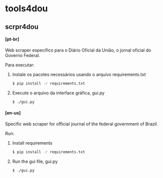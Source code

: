 # tools4dou

## scrpr4dou

#### [pt-br]

Web scraper específico para o Diário Oficial da União, o jornal oficial do Governo Federal.

Para executar:

1. Instale os pacotes necessários usando o arquivo requirements.txt

   ```sh
   $ pip install -r requirements.txt
   ```

2. Execute o arquivo da interface gráfica, gui.py

   ```sh
   $ ./gui.py
   ```



#### [en-us]

Specific web scraper for official journal of the federal government of Brazil.

Run:

1. Install requirements

   ```sh
   $ pip install -r requirements.txt
   ```

2. Run the gui file, gui.py

   ```sh
   $ ./gui.py
   ```
